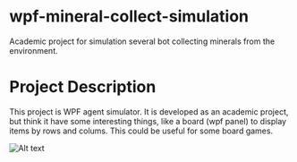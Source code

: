 # wpf-mineral-collect-simulation
Academic project for simulation several bot collecting minerals from the environment. 

<h1>Project Description</h1>

This project is WPF agent simulator. It is developed as an academic project, but think it have some interesting things, like a board (wpf panel) to display items by rows and colums. This could be useful for some board games.

![Alt text](simulation-mineral-collection.gif?raw=true "App Print Screen")